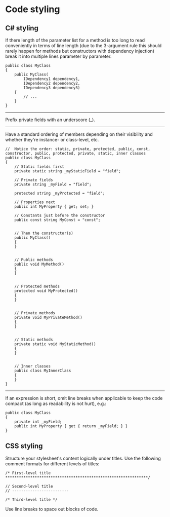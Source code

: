 # Code styling



## C\# styling

If there length of the parameter list for a method is too long to read conveniently in terms of line length (due to the 3-argument rule this should rarely happen for methods but constructors with dependency injection) break it into multiple lines parameter by parameter.

    public class MyClass
    {
        public MyClass(
            IDependency1 dependency1,
            IDependency2 dependency2,
            IDependency3 dependency3)
        {
            // ...
        }
    }

----------

Prefix private fields with an underscore (_).

----------

Have a standard ordering of members depending on their visibility and whether they're instance- or class-level, etc.

    //  Notice the order: static, private, protected, public, const, constructor, public, protected, private, static, inner classes
    public class MyClass
    {
        // Static fields first
        private static string _myStaticField = "field";

        // Private fields
        private string _myField = "field";

        protected string _myProtected = "field";

        // Properties next
        public int MyProperty { get; set; }

        // Constants just before the constructor
        public const string MyConst = "const";


        // Then the constructor(s)
        public MyClass()
        {
        }


        // Public methods
        public void MyMethod()
        {
        }


        // Protected methods
        protected void MyProtected()
        {
        }


        // Private methods
        private void MyPrivateMethod()
        {
        }


        // Static methods
        private static void MyStaticMethod()
        {
        }


        // Inner classes
        public class MyInnerClass
        {
        }
    }

----------

If an expression is short, omit line breaks when applicable to keep the code compact (as long as readability is not hurt), e.g.:

    public class MyClass
    {
        private int _myField;
        public int MyProperty { get { return _myField; } }
    }


## CSS styling

Structure your stylesheet's content logically under titles. Use the following comment formats for different levels of titles:

	/* First-level title
	***************************************************************/
	
	// Second-level title
	// -------------------------
	
	/* Third-level title */

Use line breaks to space out blocks of code.